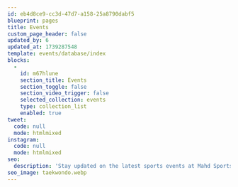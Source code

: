```yaml
---
id: eb4d8ce9-cc3d-47d7-a158-25a8790dabf5
blueprint: pages
title: Events
custom_page_header: false
updated_by: 6
updated_at: 1739287548
template: events/database/index
blocks:
  -
    id: m67hlune
    section_title: Events
    section_toggle: false
    section_video_trigger: false
    selected_collection: events
    type: collection_list
    enabled: true
tweet:
  code: null
  mode: htmlmixed
instagram:
  code: null
  mode: htmlmixed
seo:
  description: 'Stay updated on the latest sports events at Mahd Sports Academy. Explore upcoming tournaments, training sessions, and special events designed to inspire and develop young athletes.'
seo_image: taekwondo.webp
---
```

